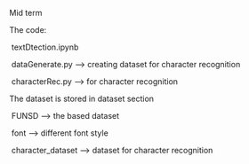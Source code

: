 Mid term

The code:

​	textDtection.ipynb

​	dataGenerate.py --> creating dataset for character recognition

​	characterRec.py --> for character recognition



The dataset is stored in dataset section

​	FUNSD --> the based dataset

​	font --> different font style

​	character_dataset --> dataset for character recognition

